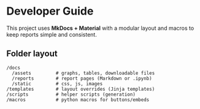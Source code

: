 # Developer Guide

This project uses **MkDocs + Material** with a modular layout and macros to keep reports simple and consistent.

## Folder layout

```
/docs
  /assets         # graphs, tables, downloadable files
  /reports        # report pages (Markdown or .ipynb)
  /static         # css, js, images
/templates        # layout overrides (Jinja templates)
/scripts          # helper scripts (generation)
/macros           # python macros for buttons/embeds
```
